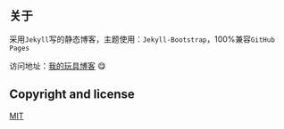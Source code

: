 ## 关于

采用`Jekyll`写的静态博客，主题使用：`Jekyll-Bootstrap`，100%兼容`GitHub Pages`

访问地址：[我的玩具博客](https://qinly.github.com) 😋


## Copyright and license

[MIT](http://opensource.org/licenses/MIT)
